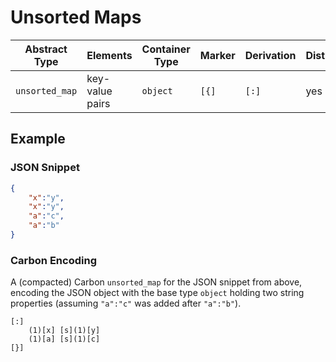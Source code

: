 # Unsorted Maps

| Abstract Type     | Elements        | Container Type | Marker | Derivation | Distinct | Sorted |
|-------------------|-----------------|----------------|--------|------------|----------|--------|
| `unsorted_map`    | key-value pairs | `object`       | `[{]`  | `[:]`      | yes      | no     |


## Example

### JSON Snippet

```json
{ 
	"x":"y", 
	"x":"y", 
	"a":"c",
	"a":"b" 
}
```

### Carbon Encoding

A (compacted) Carbon `unsorted_map` for the JSON snippet from above, encoding the JSON object with the base type `object` holding two string properties (assuming `"a":"c"` was added after `"a":"b"`).

```
[:] 
	(1)[x] [s](1)[y]
	(1)[a] [s](1)[c]
[}]
```